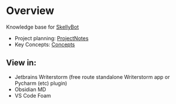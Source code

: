 # Overview

Knowledge base for [SkellyBot](SkellyBot.md)


- Project planning: [ProjectNotes](ProjectNotes.md)
- Key Concepts: [Concepts](Concepts.md)


## View in: 
- Jetbrains Writerstorm (free route standalone Writerstorm app or Pycharm (etc) plugin)
- Obsidian MD
- VS Code Foam
